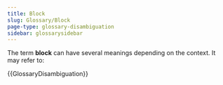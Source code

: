 ```yaml
---
title: Block
slug: Glossary/Block
page-type: glossary-disambiguation
sidebar: glossarysidebar
---
```


The term **block** can have several meanings depending on the context. It may refer to:

{{GlossaryDisambiguation}}
